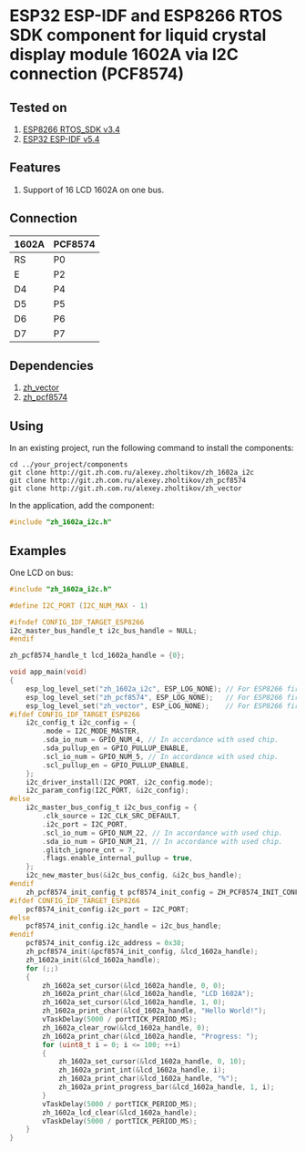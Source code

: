 # ESP32 ESP-IDF and ESP8266 RTOS SDK component for liquid crystal display module 1602A via I2C connection (PCF8574)

## Tested on

1. [ESP8266 RTOS_SDK v3.4](https://docs.espressif.com/projects/esp8266-rtos-sdk/en/latest/index.html#)
2. [ESP32 ESP-IDF v5.4](https://docs.espressif.com/projects/esp-idf/en/release-v5.4/esp32/index.html)

## Features

1. Support of 16 LCD 1602A on one bus.

## Connection

| 1602A | PCF8574 |
| ----- | ------- |
|   RS  |   P0    |
|   E   |   P2    |
|   D4  |   P4    |
|   D5  |   P5    |
|   D6  |   P6    |
|   D7  |   P7    |

## Dependencies

1. [zh_vector](http://git.zh.com.ru/alexey.zholtikov/zh_vector)
2. [zh_pcf8574](http://git.zh.com.ru/alexey.zholtikov/zh_pcf8574)

## Using

In an existing project, run the following command to install the components:

```text
cd ../your_project/components
git clone http://git.zh.com.ru/alexey.zholtikov/zh_1602a_i2c
git clone http://git.zh.com.ru/alexey.zholtikov/zh_pcf8574
git clone http://git.zh.com.ru/alexey.zholtikov/zh_vector
```

In the application, add the component:

```c
#include "zh_1602a_i2c.h"
```

## Examples

One LCD on bus:

```c
#include "zh_1602a_i2c.h"

#define I2C_PORT (I2C_NUM_MAX - 1)

#ifndef CONFIG_IDF_TARGET_ESP8266
i2c_master_bus_handle_t i2c_bus_handle = NULL;
#endif

zh_pcf8574_handle_t lcd_1602a_handle = {0};

void app_main(void)
{
    esp_log_level_set("zh_1602a_i2c", ESP_LOG_NONE); // For ESP8266 first enable "Component config -> Log output -> Enable log set level" via menuconfig.
    esp_log_level_set("zh_pcf8574", ESP_LOG_NONE);   // For ESP8266 first enable "Component config -> Log output -> Enable log set level" via menuconfig.
    esp_log_level_set("zh_vector", ESP_LOG_NONE);    // For ESP8266 first enable "Component config -> Log output -> Enable log set level" via menuconfig.
#ifdef CONFIG_IDF_TARGET_ESP8266
    i2c_config_t i2c_config = {
        .mode = I2C_MODE_MASTER,
        .sda_io_num = GPIO_NUM_4, // In accordance with used chip.
        .sda_pullup_en = GPIO_PULLUP_ENABLE,
        .scl_io_num = GPIO_NUM_5, // In accordance with used chip.
        .scl_pullup_en = GPIO_PULLUP_ENABLE,
    };
    i2c_driver_install(I2C_PORT, i2c_config.mode);
    i2c_param_config(I2C_PORT, &i2c_config);
#else
    i2c_master_bus_config_t i2c_bus_config = {
        .clk_source = I2C_CLK_SRC_DEFAULT,
        .i2c_port = I2C_PORT,
        .scl_io_num = GPIO_NUM_22, // In accordance with used chip.
        .sda_io_num = GPIO_NUM_21, // In accordance with used chip.
        .glitch_ignore_cnt = 7,
        .flags.enable_internal_pullup = true,
    };
    i2c_new_master_bus(&i2c_bus_config, &i2c_bus_handle);
#endif
    zh_pcf8574_init_config_t pcf8574_init_config = ZH_PCF8574_INIT_CONFIG_DEFAULT();
#ifdef CONFIG_IDF_TARGET_ESP8266
    pcf8574_init_config.i2c_port = I2C_PORT;
#else
    pcf8574_init_config.i2c_handle = i2c_bus_handle;
#endif
    pcf8574_init_config.i2c_address = 0x38;
    zh_pcf8574_init(&pcf8574_init_config, &lcd_1602a_handle);
    zh_1602a_init(&lcd_1602a_handle);
    for (;;)
    {
        zh_1602a_set_cursor(&lcd_1602a_handle, 0, 0);
        zh_1602a_print_char(&lcd_1602a_handle, "LCD 1602A");
        zh_1602a_set_cursor(&lcd_1602a_handle, 1, 0);
        zh_1602a_print_char(&lcd_1602a_handle, "Hello World!");
        vTaskDelay(5000 / portTICK_PERIOD_MS);
        zh_1602a_clear_row(&lcd_1602a_handle, 0);
        zh_1602a_print_char(&lcd_1602a_handle, "Progress: ");
        for (uint8_t i = 0; i <= 100; ++i)
        {
            zh_1602a_set_cursor(&lcd_1602a_handle, 0, 10);
            zh_1602a_print_int(&lcd_1602a_handle, i);
            zh_1602a_print_char(&lcd_1602a_handle, "%");
            zh_1602a_print_progress_bar(&lcd_1602a_handle, 1, i);
        }
        vTaskDelay(5000 / portTICK_PERIOD_MS);
        zh_1602a_lcd_clear(&lcd_1602a_handle);
        vTaskDelay(5000 / portTICK_PERIOD_MS);
    }
}
```
